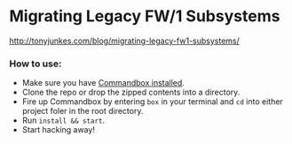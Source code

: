 # Migrating Legacy FW/1 Subsystems

http://tonyjunkes.com/blog/migrating-legacy-fw1-subsystems/

### How to use:

- Make sure you have [Commandbox installed](https://commandbox.ortusbooks.com/content/setup/installation.html).
- Clone the repo or drop the zipped contents into a directory.
- Fire up Commandbox by entering `box` in your terminal and `cd` into either project foler in the root directory.
- Run `install && start`.
- Start hacking away!
